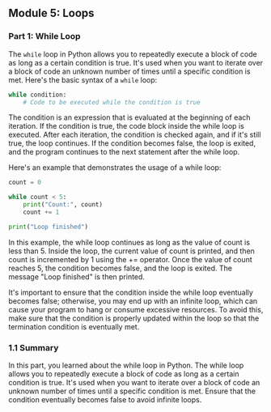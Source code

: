 ## Module 5: Loops

### Part 1: While Loop

The `while` loop in Python allows you to repeatedly execute a block of code as long as a certain condition is true. It's used when you want to iterate over a block of code an unknown number of times until a specific condition is met. Here's the basic syntax of a `while` loop:

```python
while condition:
    # Code to be executed while the condition is true
```

The condition is an expression that is evaluated at the beginning of each iteration. If the condition is true, the code block inside the while loop is executed. After each iteration, the condition is checked again, and if it's still true, the loop continues. If the condition becomes false, the loop is exited, and the program continues to the next statement after the while loop.

Here's an example that demonstrates the usage of a while loop:

```python
count = 0

while count < 5:
    print("Count:", count)
    count += 1

print("Loop finished")
```

In this example, the while loop continues as long as the value of count is less than 5. Inside the loop, the current value of count is printed, and then count is incremented by 1 using the += operator. Once the value of count reaches 5, the condition becomes false, and the loop is exited. The message "Loop finished" is then printed.

It's important to ensure that the condition inside the while loop eventually becomes false; otherwise, you may end up with an infinite loop, which can cause your program to hang or consume excessive resources. To avoid this, make sure that the condition is properly updated within the loop so that the termination condition is eventually met.

### 1.1 Summary
In this part, you learned about the while loop in Python. The while loop allows you to repeatedly execute a block of code as long as a certain condition is true. It's used when you want to iterate over a block of code an unknown number of times until a specific condition is met. Ensure that the condition eventually becomes false to avoid infinite loops.